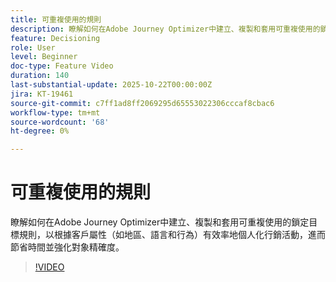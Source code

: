 ```yaml
---
title: 可重複使用的規則
description: 瞭解如何在Adobe Journey Optimizer中建立、複製和套用可重複使用的鎖定目標規則，以根據客戶屬性（如地區、語言和行為）有效率地個人化行銷活動，進而節省時間並強化對象精確度。
feature: Decisioning
role: User
level: Beginner
doc-type: Feature Video
duration: 140
last-substantial-update: 2025-10-22T00:00:00Z
jira: KT-19461
source-git-commit: c7ff1ad8ff2069295d65553022306cccaf8cbac6
workflow-type: tm+mt
source-wordcount: '68'
ht-degree: 0%

---
```



# 可重複使用的規則

瞭解如何在Adobe Journey Optimizer中建立、複製和套用可重複使用的鎖定目標規則，以根據客戶屬性（如地區、語言和行為）有效率地個人化行銷活動，進而節省時間並強化對象精確度。

>[!VIDEO](https://video.tv.adobe.com/v/3476138/?captions=chi_hant&learn=on&enablevpops)
